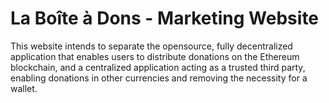 # La Boîte à Dons - Marketing Website

This website intends to separate the opensource, fully decentralized application that enables users to distribute donations on the Ethereum blockchain, and a centralized application acting as a trusted third party, enabling donations in other currencies and removing the necessity for a wallet.